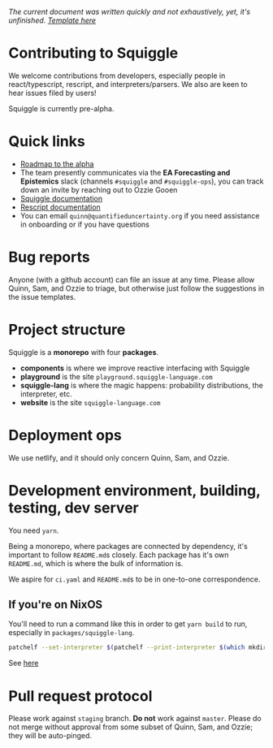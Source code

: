 _The current document was written quickly and not exhaustively, yet, it's unfinished. [Template here](https://mozillascience.github.io/working-open-workshop/contributing/)_

# Contributing to Squiggle

We welcome contributions from developers, especially people in react/typescript, rescript, and interpreters/parsers. We also are keen to hear issues filed by users! 

Squiggle is currently pre-alpha. 

# Quick links

- [Roadmap to the alpha](https://github.com/QURIresearch/squiggle/projects/2)
- The team presently communicates via the **EA Forecasting and Epistemics** slack (channels `#squiggle` and `#squiggle-ops`), you can track down an invite by reaching out to Ozzie Gooen
- [Squiggle documentation](https://www.squiggle-language.com/docs/Language)
- [Rescript documentation](https://rescript-lang.org/docs/manual/latest/introduction)
- You can email `quinn@quantifieduncertainty.org` if you need assistance in onboarding or if you have questions 

# Bug reports

Anyone (with a github account) can file an issue at any time. Please allow Quinn, Sam, and Ozzie to triage, but otherwise just follow the suggestions in the issue templates. 

# Project structure

Squiggle is a **monorepo** with four **packages**. 
- **components** is where we improve reactive interfacing with Squiggle
- **playground** is the site `playground.squiggle-language.com`
- **squiggle-lang** is where the magic happens: probability distributions, the interpreter, etc. 
- **website** is the site `squiggle-language.com`

# Deployment ops

We use netlify, and it should only concern Quinn, Sam, and Ozzie. 

# Development environment, building, testing, dev server

You need `yarn`. 

Being a monorepo, where packages are connected by dependency, it's important to follow `README.md`s closely. Each package has it's own `README.md`, which is where the bulk of information is. 

We aspire for `ci.yaml` and `README.md`s to be in one-to-one correspondence. 

## If you're on NixOS

You'll need to run a command like this in order to get `yarn build` to run, especially in `packages/squiggle-lang`. 
```sh
patchelf --set-interpreter $(patchelf --print-interpreter $(which mkdir)) ./node_modules/gentype/gentype.exe 
```

See [here](https://github.com/NixOS/nixpkgs/issues/107375)

# Pull request protocol

Please work against `staging` branch. **Do not** work against `master`. Please do not merge without approval from some subset of Quinn, Sam, and Ozzie; they will be auto-pinged. 
